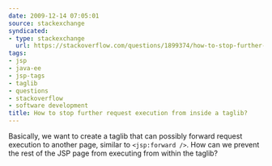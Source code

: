 ```yaml
---
date: 2009-12-14 07:05:01
source: stackexchange
syndicated:
- type: stackexchange
  url: https://stackoverflow.com/questions/1899374/how-to-stop-further-request-execution-from-inside-a-taglib
tags:
- jsp
- java-ee
- jsp-tags
- taglib
- questions
- stackoverflow
- software development
title: How to stop further request execution from inside a taglib?
---
```


Basically, we want to create a taglib that can possibly forward request execution to another page, similar to `<jsp:forward />`. How can we prevent the rest of the JSP page from executing from within the taglib?
